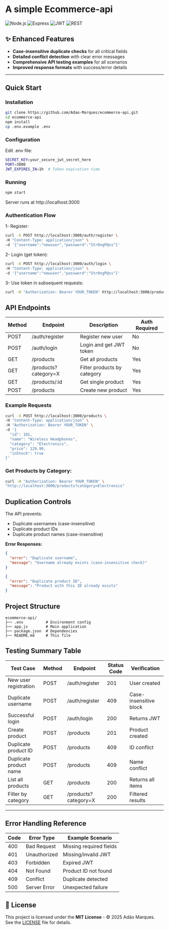 # A simple Ecommerce-api

![Node.js](https://img.shields.io/badge/Node.js-18.x-green)
![Express](https://img.shields.io/badge/Express-4.x-blue)
![JWT](https://img.shields.io/badge/JWT-Authentication-orange)
![REST](https://img.shields.io/badge/RESTful-API-brightgreen)

## ✨ Enhanced Features

- **Case-insensitive duplicate checks** for all critical fields
- **Detailed conflict detection** with clear error messages
- **Comprehensive API testing examples** for all scenarios
- **Improved response formats** with success/error details

---

## Quick Start

### Installation
```bash
git clone https://github.com/Adao-Marques/ecommerce-api.git
cd ecommerce-api
npm install
cp .env.example .env
```

### Configuration

Edit .env file:
```bash
SECRET_KEY=your_secure_jwt_secret_here
PORT=3000
JWT_EXPIRES_IN=1h  # Token expiration time
```
### Running

```bash
npm start
```
Server runs at http://localhost:3000

### Authentication Flow

1- Register:
```bash
curl -X POST http://localhost:3000/auth/register \
-H "Content-Type: application/json" \
-d '{"username":"newuser","password":"Str0ngP@ss"}'
```
2- Login (get token):
```bash
curl -X POST http://localhost:3000/auth/login \
-H "Content-Type: application/json" \
-d '{"username":"newuser","password":"Str0ngP@ss"}'
```
3- Use token in subsequent requests:
```bash
curl -H "Authorization: Bearer YOUR_TOKEN" http://localhost:3000/products
```

## API Endpoints

| Method | Endpoint               | Description               | Auth Required |
|--------|-------------------------|-----------------------------|---------------|
| POST   | /auth/register           | Register new user            | No            |
| POST   | /auth/login              | Login and get JWT token       | No            |
| GET    | /products                | Get all products              | Yes           |
| GET    | /products?category=X     | Filter products by category   | Yes           |
| GET    | /products/:id            | Get single product            | Yes           |
| POST   | /products                | Create new product            | Yes           |

### Example Requests
```bash
curl -X POST http://localhost:3000/products \
-H "Content-Type: application/json" \
-H "Authorization: Bearer YOUR_TOKEN" \
-d '{
  "id": 101,
  "name": "Wireless Headphones",
  "category": "Electronics",
  "price": 129.99,
  "inStock": true
}'
```
### Get Products by Category:
```bash
curl -H "Authorization: Bearer YOUR_TOKEN" \
"http://localhost:3000/products?category=Electronics"
```
## Duplication Controls

The API prevents:

- Duplicate usernames (case-insensitive)
- Duplicate product IDs
- Duplicate product names (case-insensitive)

**Error Responses:**

```json
{
  "error": "Duplicate username",
  "message": "Username already exists (case-insensitive check)"
}
```

```json
{
  "error": "Duplicate product ID",
  "message": "Product with this ID already exists"
}
```
## Project Structure

```plaintext
ecommerce-api/
├── .env          # Environment config
├── app.js        # Main application
├── package.json  # Dependencies
├── README.md     # This file

```

## Testing Summary Table

| Test Case             | Method | Endpoint              | Status Code | Verification           |
|------------------------|--------|------------------------|-------------|-------------------------|
| New user registration  | POST   | /auth/register         | 201         | User created            |
| Duplicate username     | POST   | /auth/register         | 409         | Case-insensitive block   |
| Successful login       | POST   | /auth/login            | 200         | Returns JWT              |
| Create product         | POST   | /products              | 201         | Product created          |
| Duplicate product ID   | POST   | /products              | 409         | ID conflict              |
| Duplicate product name | POST   | /products              | 409         | Name conflict            |
| List all products      | GET    | /products              | 200         | Returns all items        |
| Filter by category     | GET    | /products?category=X   | 200         | Filtered results         |

---

## Error Handling Reference

| Code | Error Type   | Example Scenario         |
|------|--------------|---------------------------|
| 400  | Bad Request  | Missing required fields    |
| 401  | Unauthorized | Missing/invalid JWT        |
| 403  | Forbidden    | Expired JWT                |
| 404  | Not Found    | Product ID not found        |
| 409  | Conflict     | Duplicate detected          |
| 500  | Server Error | Unexpected failure          |

## 📄 License

This project is licensed under the **MIT License** - © 2025 Adão Marques.  
See the [LICENSE](LICENSE) file for details.

